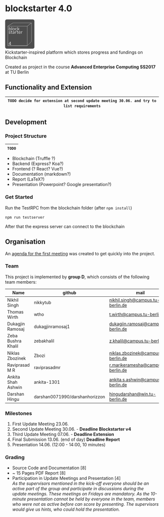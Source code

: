 # blockstarter 4.0
![blockstarter-logo](blockstarter-logo-small.png "Blockstarter 4")  
Kickstarter-inspired platform which stores progress and fundings on Blockchain

Created as project in the course **Advanced Enterprise Computing SS2017** at TU Berlin

## Functionality and Extension
|`TODO decide for extension at second update meeting 30.06. and try to list requirements`
|-----

## Development
### Project Structure
|`TODO`
|-----
* Blockchain (Truffle ?)
* Backend (Express? Koa?)
* Frontend (? React? Vue?)
* Documentation (markdown?)
* Report (LaTeX?)
* Presentation (Powerpoint? Google presentation?)

### Get Started
Run the TestRPC from the blockchain folder (after `npm install`)
```
npm run testserver
```
After that the express server can connect to the blockchain

## Organisation

An [agenda for the first meeting](agenda-kick-off.md) was created to get quickly into the project.

### Team
This project is implemented by **group D**, which consists of the following team members:

| Name | github | mail
|------|--------|----
|Nikhil Singh|nikkytub|<nikhil.singh@campus.tu-berlin.de>
|Thomas Wirth|wtho|<t.wirth@campus.tu-berlin.de>
|Dukagjin Ramosaj|dukagjinramosaj1|<dukagjin.ramosaj@campus.tu-berlin.de>
|Zeba Bushra Khalil|zebakhalil|<z.khalil@campus.tu-berlin.de>
|Niklas Zbozinek | Zbozi | <niklas.zbozinek@campus.tu-berlin.de>
|Raviprasad M R | raviprasadmr | <r.marikeramesha@campus.tu-berlin.de>
|Ankita Shah Ashwin| ankita-1301 | <ankita.s.ashwin@campus.tu-berlin.de>
|Darshan Hingu| darshan0071990/darshanhorizzon | <hingudarshan@win.tu-berlin.de>

### Milestones
1. First Update Meeting 23.06.
1. Second Update Meeting 30.06. - **Deadline Blockstarter v4**
1. Third Update Meeting 07.06. - **Deadline Extension**
1. Final Submission 13.06. (end of day) **Deadline Report**
1. Presentation 14.06. (12:00 - 14:00, 10 minutes)

### Grading
* Source Code and Documentation [8]
* ~ 15 Pages PDF Report [8]
* Participation in Update Meetings and Presentation [4]  
*As the supervisors mentioned in the kick-off everyone should be an active part of the group and participate in discussions during the update meetings. These meetings on Fridays are mandatory. As the 10-minute presentation cannot be held by everyone in the team, members who were not as active before can score by presenting. The supervisors would give us hints, who could hold the presentation.*

